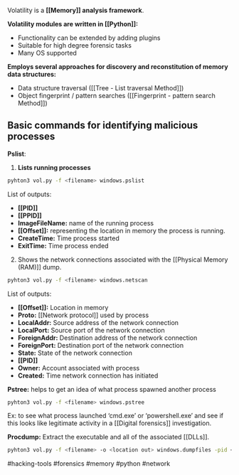 Volatility is a **[[Memory]] analysis framework**.

**Volatility modules are written in [[Python]]:**
- Functionality can be extended by adding plugins
- Suitable for high degree forensic tasks
- Many OS supported

**Employs several approaches for discovery and reconstitution of memory data structures:**
- Data structure traversal ([[Tree - List traversal Method]])
- Object fingerprint / pattern searches ([[Fingerprint - pattern search Method]])


## Basic commands for identifying malicious processes

**Pslist**: 
1. **Lists running processes**
```bash fold title:"Lists running processes"
pyhton3 vol.py -f <filename> windows.pslist
```
List of outputs: 
- **[[PID]]** 
- **[[PPID]]**
- **ImageFileName:** name of the running process
- **[[Offset]]:** representing the location in memory the process is running.
- **CreateTime:** Time process started
- **ExitTime:** Time process ended

2. Shows the network connections associated with the [[Physical Memory (RAM)]] dump.
```bash fold title:"Shows the network connections associated with the RAM dump"
pyhton3 vol.py -f <filename> windows.netscan
```
List of outputs: 
- **[[Offset]]:** Location in memory
- **Proto:** [[Network protocol]] used by process
- **LocalAddr:** Source address of the network connection
- **LocalPort:** Source port of the network connection
- **ForeignAddr:** Destination address of the network connection
- **ForeignPort:** Destination port of the network connection
- **State:** State of the network connection
- **[[PID]]**
- **Owner:** Account associated with process
- **Created:** Time network connection has initiated

**Pstree:** helps to get an idea of what process spawned another process
```bash fold title:"Lists running processes"
pyhton3 vol.py -f <filename> windows.pstree
```
Ex: to see what process launched ‘cmd.exe’ or ‘powershell.exe’ and see if this looks like legitimate activity in a [[Digital forensics]] investigation.

**Procdump:** Extract the executable and all of the associated [[DLLs]].
```bash fold title:"Lists running processes"
pyhton3 vol.py -f <filename> -o <location out> windows.dumpfiles -pid <PID>
```


#hacking-tools #forensics #memory #python #network